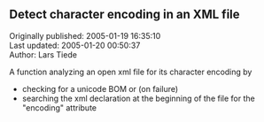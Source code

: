 ## Detect character encoding in an XML file  
Originally published: 2005-01-19 16:35:10  
Last updated: 2005-01-20 00:50:37  
Author: Lars Tiede  
  
A function analyzing an open xml file for its character encoding by
- checking for a unicode BOM or (on failure)
- searching the xml declaration at the beginning of the file for the "encoding" attribute